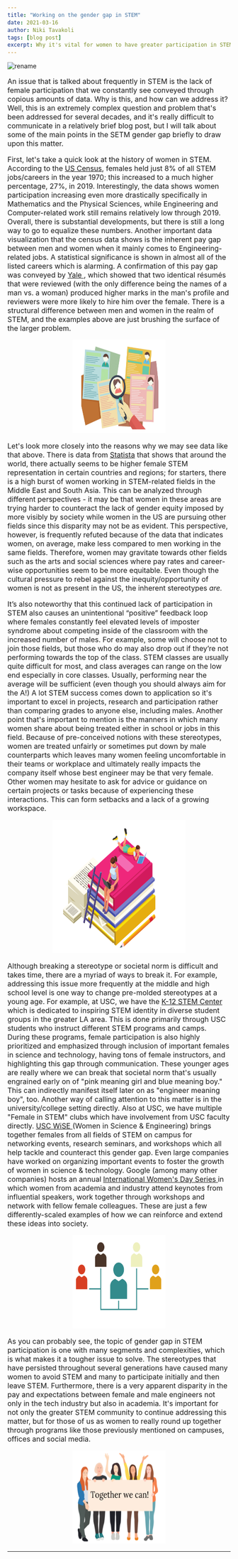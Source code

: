 ```yaml
---
title: "Working on the gender gap in STEM"
date: 2021-03-16
author: Niki Tavakoli
tags: [blog post]
excerpt: Why it's vital for women to have greater participation in STEM and what we as students and leaders can do to facilitate this.
---
```

<img src="/images/rename.png" alt="rename" class = "center">

<p style="font-size:16px"> An issue that is talked about frequently in STEM is the lack of female participation that we constantly see conveyed through copious amounts of data. Why is this, and how can we address it? Well, this is an extremely complex question and problem that's been addressed for several decades, and it's really difficult to communicate in a relatively brief blog post, but I will talk about some of the main points in the SETM gender gap briefly to draw upon this matter.</p>

<p style="font-size:16px"> First, let's take a quick look at the history of women in STEM.  According to the <a href="https://www.census.gov/library/stories/2021/01/women-making-gains-in-stem-occupations-but-still-underrepresented.html#:~:text=Some%20STEM%20Occupations-,In%201970%2C%20women%20made%20up%2038%25%20of%20all%20U.S%20workers,up%2048%25%20of%20all%20workers.&text=But%20social%20science%20accounted%20for,1970%20to%2015%25%20in%202019">US Census</a>, females held just 8% of all STEM jobs/careers in the year 1970; this increased to a much higher percentage, 27%, in 2019.  Interestingly, the data shows women participation increasing even more drastically specifically in Mathematics and the Physical Sciences, while Engineering and Computer-related work still remains relatively low through 2019. Overall, there is substantial  developments, but there is still a long way to go to equalize these numbers. Another important data visualization that the census data shows is the inherent pay gap between men and women when it mainly comes to Engineering-related jobs. A statistical significance is shown in almost all of the listed careers which is alarming. A confirmation of this pay gap was conveyed by <a href="https://news.yale.edu/2012/09/24/scientists-not-immune-gender-bias-yale-study-shows"> Yale </a>, which showed that two identical résumés that were reviewed (with the only difference being the names of a man vs. a woman) produced higher marks in the man's profile and reviewers were more likely to hire him over the female. There is a structural difference between men and women in the realm of STEM, and the examples above are just brushing the surface of the larger problem. </p>

<center><img src="/images/resumes.png" alt="resumes" width="210" height="210"></center>

<p style="font-size:16px"> Let's look more closely into the reasons why we may see data like that above. There is data from <a href="https://www.statista.com/statistics/1116527/share-women-stem-country/">Statista</a> that shows that around the world, there actually seems to be higher female STEM representation in certain countries and regions; for starters, there is a high burst of women working in STEM-related fields in the Middle East and South Asia. This can be analyzed through different perspectives - it may be that women in these areas are trying harder to counteract the lack of gender equity imposed by more visibly by society while women in the US are pursuing other fields since this disparity may not be as evident. This perspective, however, is frequently refuted because of the data that indicates women, on average, make less compared to men working in the same fields. Therefore, women may gravitate towards other fields such as the arts and social sciences where pay rates and career-wise opportunities seem to be more equitable. Even though the cultural pressure to rebel against the inequity/opportunity of women is not as present in the US, the inherent stereotypes <i> are. </i>  </p>

<p style="font-size:16px"> It’s also noteworthy that this continued lack of participation in STEM also causes an unintentional “positive” feedback loop where females constantly feel elevated levels of imposter syndrome about competing inside of the classroom with the increased number of males. For example, some will choose not to join those fields, but those who do may also drop out if they’re not performing towards the top of the class. STEM classes are usually quite difficult for most, and class averages can range on the low end especially in core classes. Usually, performing near the average will be sufficient (even though you should always aim for the A!) A lot STEM success comes down to application so it's important to excel in projects, research and participation rather than comparing grades to anyone else, including males. Another point that's important to mention is the manners in which many women share about being treated either in school or jobs in this field. Because of pre-conceived notions with these stereotypes, women are treated unfairly or sometimes put down by male counterparts which leaves many women feeling uncomfortable in their teams or workplace and ultimately really impacts the company itself whose best engineer may be that very female. Other women may hesitate to ask for advice or guidance on certain projects or tasks because of experiencing these interactions. This can form setbacks and a lack of a growing workspace. </p>

<center> <img src="/images/bookstudy.png" alt="girl studying" width="300" height="300"> </center>

<p style="font-size:16px">  Although breaking a stereotype or societal norm is difficult and takes time, there are a myriad of ways to break it. For example, addressing this issue more frequently at the middle and high school level is one way to change pre-molded stereotypes at a young age. For example, at USC, we have the <a href="https://viterbik12.usc.edu/"> K-12 STEM Center</a> which is dedicated to inspiring STEM identity in diverse student groups in the greater LA area. This is done primarily through USC students who instruct different STEM programs and camps. During these programs, female participation is also highly prioritized and emphasized through inclusion of important females in science and technology, having tons of female instructors, and highlighting this gap through communication. These younger ages are really where we can break that societal norm that's usually engrained early on of "pink meaning girl and blue meaning boy." This can indirectly manifest itself later on as "engineer meaning boy", too. Another way of calling attention to this matter is in the university/college setting directly. Also at USC, we have multiple "Female in STEM" clubs which have involvement from USC faculty directly. <a href="https://wise.usc.edu/"> USC WiSE </a> (Women in Science & Engineering) brings together females from all fields of STEM on campus for networking events, research seminars, and workshops which all help tackle and counteract this gender gap. Even large companies have worked on organizing important events to foster the growth of women in science & technology. Google (among many other companies) hosts an annual <a href="https://buildyourfuture.withgoogle.com/programs/iwd-event-series/"> International Women's Day Series </a> in which women from academia and industry attend keynotes from influential speakers, work together through workshops and network with fellow female colleagues. These are just a few differently-scaled examples of how we can reinforce and extend these ideas into society. </p>

<center><img src="/images/1network.png" alt="networking" width="210" height="210"></center>

<p style="font-size:16px"> As you can probably see, the topic of gender gap in STEM participation is one with many segments and complexities, which is what makes it a tougher issue to solve. The stereotypes that have persisted throughout several generations have caused many women to avoid STEM and many to participate initially and then leave STEM. Furthermore, there is a very apparent disparity in the pay and expectations between female and male engineers not only in the tech industry but also in academia. It's important for not only the greater STEM community to continue addressing this matter, but for those of us as women to really round up together through programs like those previously mentioned on campuses, offices and social media.  </p>

<center><img src="/images/together.png" alt="women together" width="210" height="210"></center>
<hr>

